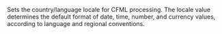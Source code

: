 Sets the country/language locale for CFML processing. The locale value
        determines the default format of date, time, number, and
        currency values, according to language and regional
        conventions.
